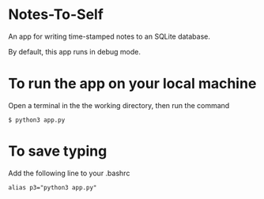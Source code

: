 # Notes-To-Self

An app for writing time-stamped notes to an SQLite database.

By default, this app runs in debug mode.

# To run the app on your local machine

Open a terminal in the the working directory, then run the command

```
$ python3 app.py

```

# To save typing

Add the following line to your .bashrc

```
alias p3="python3 app.py"

```
